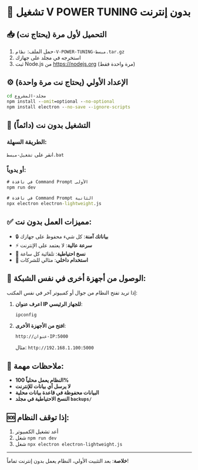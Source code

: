 # 🔌 تشغيل V POWER TUNING بدون إنترنت

## 📥 التحميل لأول مرة (يحتاج نت)
1. حمل الملف: `نظام-V-POWER-TUNING-مبسط.tar.gz`
2. استخرجه في مجلد على جهازك
3. ثبت Node.js من https://nodejs.org (مرة واحدة فقط)

## ⚙️ الإعداد الأولي (يحتاج نت مرة واحدة)
```cmd
cd مجلد-المشروع
npm install --omit=optional --no-optional
npm install electron --no-save --ignore-scripts
```

## 🚀 التشغيل بدون نت (دائماً)

### الطريقة السهلة:
انقر على `تشغيل-مبسط.bat`

### أو يدوياً:
```cmd
# في نافذة Command Prompt الأولى
npm run dev

# في نافذة Command Prompt الثانية
npx electron electron-lightweight.js
```

## ✅ مميزات العمل بدون نت:
- 🔒 **بياناتك آمنة**: كل شيء محفوظ على جهازك
- ⚡ **سرعة عالية**: لا يعتمد على الإنترنت
- 💾 **نسخ احتياطية**: تلقائية كل ساعة
- 🏢 **استخدام داخلي**: مثالي للشركات

## 📱 الوصول من أجهزة أخرى في نفس الشبكة:
إذا تريد تفتح النظام من جوال أو كمبيوتر آخر في نفس المكتب:

1. **اعرف عنوان IP للجهاز الرئيسي**:
   ```cmd
   ipconfig
   ```
   
2. **افتح من الأجهزة الأخرى**:
   ```
   http://عنوان-IP:5000
   ```
   مثال: `http://192.168.1.100:5000`

## 🔧 ملاحظات مهمة:
- **النظام يعمل محلياً 100%**
- **لا يرسل أي بيانات للإنترنت**
- **البيانات محفوظة في قاعدة بيانات محلية**
- **النسخ الاحتياطية في مجلد `backups/`**

## 🆘 إذا توقف النظام:
1. أعد تشغيل الكمبيوتر
2. شغل `npm run dev`
3. شغل `npx electron electron-lightweight.js`

---
**خلاصة**: بعد التثبيت الأولي، النظام يعمل بدون إنترنت تماماً!
